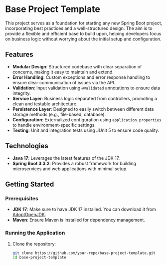 # Base Project Template

This project serves as a foundation for starting any new Spring Boot project, incorporating best practices and a well-structured design. The aim is to provide a flexible and efficient base to build upon, helping developers focus on business logic without worrying about the initial setup and configuration.

## Features

- **Modular Design**: Structured codebase with clear separation of concerns, making it easy to maintain and extend.
- **Error Handling**: Custom exceptions and error response handling to ensure clear communication of issues via the API.
- **Validation**: Input validation using `@Validated` annotations to ensure data integrity.
- **Service Layer**: Business logic separated from controllers, promoting a clean and testable architecture.
- **Persistence Layer**: Designed to easily switch between different data storage methods (e.g., file-based, database).
- **Configuration**: Externalized configuration using `application.properties` to handle environment-specific settings.
- **Testing**: Unit and integration tests using JUnit 5 to ensure code quality.

## Technologies

- **Java 17**: Leverages the latest features of the JDK 17.
- **Spring Boot 3.3.2**: Provides a robust framework for building microservices and web applications with minimal setup.

## Getting Started

### Prerequisites

- **JDK 17**: Make sure to have JDK 17 installed. You can download it from [AdoptOpenJDK](https://adoptopenjdk.net/).
- **Maven**: Ensure Maven is installed for dependency management.

### Running the Application

1. Clone the repository:
   ```bash
   git clone https://github.com/your-repo/base-project-template.git
   cd base-project-template
